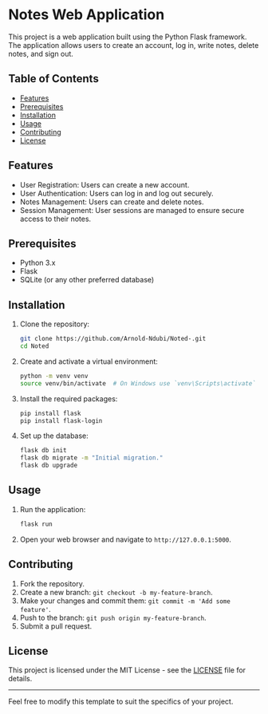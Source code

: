 # Notes Web Application

This project is a web application built using the Python Flask framework. The application allows users to create an account, log in, write notes, delete notes, and sign out.

## Table of Contents

- [Features](#features)
- [Prerequisites](#prerequisites)
- [Installation](#installation)
- [Usage](#usage)
- [Contributing](#contributing)
- [License](#license)

## Features

- User Registration: Users can create a new account.
- User Authentication: Users can log in and log out securely.
- Notes Management: Users can create and delete notes.
- Session Management: User sessions are managed to ensure secure access to their notes.

## Prerequisites

- Python 3.x
- Flask
- SQLite (or any other preferred database)

## Installation

1. Clone the repository:
    ```bash
    git clone https://github.com/Arnold-Ndubi/Noted-.git
    cd Noted
    ```

2. Create and activate a virtual environment:
    ```bash
    python -m venv venv
    source venv/bin/activate  # On Windows use `venv\Scripts\activate`
    ```

3. Install the required packages:
    ```bash
    pip install flask
    pip install flask-login 
    ```

4. Set up the database:
    ```bash
    flask db init
    flask db migrate -m "Initial migration."
    flask db upgrade
    ```

## Usage

1. Run the application:
    ```bash
    flask run
    ```

2. Open your web browser and navigate to `http://127.0.0.1:5000`.

## Contributing

1. Fork the repository.
2. Create a new branch: `git checkout -b my-feature-branch`.
3. Make your changes and commit them: `git commit -m 'Add some feature'`.
4. Push to the branch: `git push origin my-feature-branch`.
5. Submit a pull request.

## License

This project is licensed under the MIT License - see the [LICENSE](LICENSE) file for details.

---

Feel free to modify this template to suit the specifics of your project.
